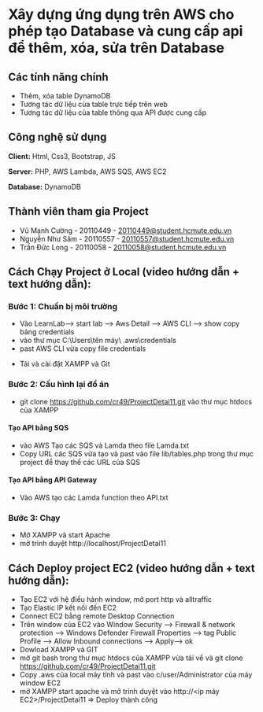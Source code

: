 
# Xây dựng ứng dụng trên AWS cho phép tạo Database và cung cấp api để thêm, xóa, sửa trên Database

## Các tính năng chính

- Thêm, xóa table DynamoDB
- Tương tác dữ liệu của table trực tiếp trên web
- Tương tác dữ liệu của table thông qua API được cung cấp


## Công nghệ sử dụng 

**Client:** Html, Css3, Bootstrap, JS

**Server:** PHP, AWS Lambda, AWS SQS, AWS EC2

**Database:** DynamoDB


## Thành viên tham gia Project

- Vũ Mạnh Cường - 20110449 - 20110449@student.hcmute.edu.vn
- Nguyễn Như Sâm - 20110557 - 20110557@student.hcmute.edu.vn
- Trần Đức Long - 20110058 - 20110058@student.hcmute.edu.vn


## Cách Chạy Project ở Local (video hướng dẫn + text hướng dẫn):
### Bước 1: Chuẩn bị môi trường
+ Vào LearnLab--> start lab --> Aws Detail -->   AWS CLI --> show  copy bảng credentials
+ vào thư mục C:\Users\tên máy\ .aws\credentials
+ past AWS CLI vừa copy file credentials 
- Tải và cài đặt XAMPP và Git
### Bước 2: Cấu hình lại đồ án
- git clone https://github.com/cr49/ProjectDetai11.git vào thư mục htdocs của XAMPP 
#### Tạo API bằng SQS
- vào AWS Tạo các SQS và Lamda theo file Lamda.txt
- Copy URL các SQS vừa tạo và past vào file lib/tables.php trong thư mục project để thay thế các URL của SQS
#### Tạo API bằng API Gateway
- Vào AWS tạo các Lamda function theo API.txt

### Bước 3: Chạy
- Mở XAMPP và start Apache
- mở trình duyệt http://localhost/ProjectDetai11

## Cách Deploy project EC2 (video hướng dẫn + text hướng dẫn):
- Tạo EC2 với hệ điều hành window, mở port http và alltraffic
- Tạo Elastic IP kết nối đến EC2
- Connect EC2 bằng remote Desktop Connection
- Trên window của EC2 vào Window Security --> Firewall & network protection --> Windows Defender Firewall Properties --> tag Public Profile --> Allow Inbound connections --> Apply--> ok
- Dowload XAMPP và GIT
- mở git bash trong thư mục htdocs của XAMPP vừa tải về và git clone https://github.com/cr49/ProjectDetai11.git
- Copy .aws của local máy tính và past vào c/user/Administrator của máy window EC2
- mở XAMPP start apache và mở trình duyệt vào http://<ip máy EC2>/ProjectDetai11
=> Deploy thành công
